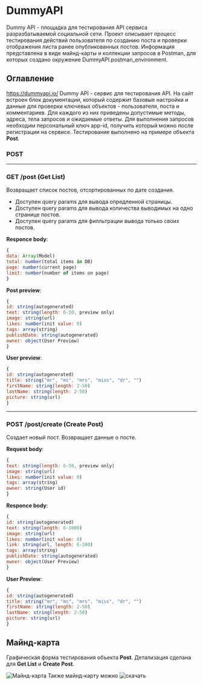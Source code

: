 # DummyAPI
Dummy API - площадка для тестирования API сервиса разразбатываемой социальной сети. Проект описывает процесс тестирования действий пользователя по созданию поста и проверки отображения листа ранее опубликованных постов. Информация представлена в виде майнд-карты и коллекции запросов в Postman, для которых создано окружение DummyAPI.postman_environment. 
## Оглавление

https://dummyapi.io/ Dummy API - сервис для тестирования API. На сайт встроен блок документации, который содержит базовые настройки и данные для проверки ключевых объектов - пользователя, поста и комментариев. Для каждого из них приведены допустимые методы, адреса, тела запросов и ожидаемые ответы. Для выполнения запросов необходим персональный ключ app-id, получить который можно после регистрации на сервисе. Тестирование выполнено на примере объекта **Post**.
### POST
_____
### GET /post (Get List)
Возвращает список постов, отсортированных по дате создания.
* Доступен query params для вывода опредленной страницы.
* Доступен query params для вывода количества выводимых на одно странице постов.
* Доступен query params для филльтрации вывода только своих постов.

**Responce body**:
```javascript
{
data: Array(Model)
total: number(total items in DB)
page: number(current page)
limit: number(number of items on page)
}
```
**Post preview**:
```javascript
{
id: string(autogenerated)
text: string(length: 6-50, preview only)
image: string(url)
likes: number(init value: 0)
tags: array(string)
publishDate: string(autogenerated)
owner: object(User Preview)
}
```
**User preview**:
```javascript
{
id: string(autogenerated)
title: string("mr", "ms", "mrs", "miss", "dr", "")
firstName: string(length: 2-50)
lastName: string(length: 2-50)
picture: string(url)
}
```
____
### POST /post/create (Create Post)
Создает новый пост. Возвращает данные о посте.

**Request body**:
```javascript
{
text: string(length: 6-50, preview only)
image: string(url)
likes: number(init value: 0)
tags: array(string)
owner: string(User id)
}
```
**Responce body**:
```javascript
{
id: string(autogenerated)
text: string(length: 6-1000)
image: string(url)
likes: number(init value: 0)
link: string(url, length: 6-200)
tags: array(string)
publishDate: string(autogenerated)
owner: object(User Preview)
}
```
**User Preview**:
```javascript
{
id: string(autogenerated)
title: string("mr", "ms", "mrs", "miss", "dr", "")
firstName: string(length: 2-50)
lastName: string(length: 2-50)
picture: string(url)
}
```
## Майнд-карта
Графическая форма тестирования объекта **Post**. Детализация сделана для **Get List** и **Create Post**.

![Майнд-карта](https://disk.yandex.ru/i/bzCI4kApVg_NNg)
Также майнд-карту можно ![скачать](https://github.com/Yonone14/DummyApi/blob/main/DummiAPI%20-%20%D0%BC%D0%B0%D0%B9%D0%BD%D0%B4-%D0%BA%D0%B0%D1%80%D1%82%D0%B0%20%D0%B4%D0%BB%D1%8F%20%D0%BE%D0%B1%D1%8A%D0%B5%D0%BA%D1%82%D0%B0%20post.xmind)

